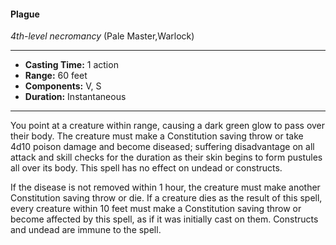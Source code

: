 #### Plague
*4th-level necromancy* (Pale Master,Warlock)
___
- **Casting Time:** 1 action
- **Range:** 60 feet
- **Components:** V, S
- **Duration:** Instantaneous
---
You point at a creature within range, causing a dark green glow to pass over their body. The creature must make a Constitution saving throw or take 4d10 poison damage and become diseased; suffering disadvantage on all attack and skill checks for the duration as their skin begins to form pustules all over its body. This spell has no effect on undead or constructs.

If the disease is not removed within 1 hour, the creature must make another Constitution saving throw or die. If a creature dies as the result of this spell, every creature within 10 feet must make a Constitution saving throw or become affected by this spell, as if it was initially cast on them. Constructs and undead are immune to the spell.
